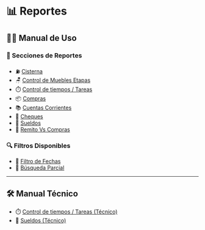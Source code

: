 # 📊 Reportes

## 🧑‍🏫 Manual de Uso

### 📁 Secciones de Reportes

- ⛽ [Cisterna](CisternaUsuario)
- 🪑 [Control de Muebles Etapas](controlDeMuebles.md)
- ⏱️ [Control de tiempos / Tareas](ControlTiempo_Usuario)
- 📦 [Compras](COMPRAS_maestro)
- 📚 [Cuentas Corrientes](CTACTEPROV)
- 📄 [Cheques](Cheques)
- 💼 [Sueldos](manual_usuario_rhsueldos)
- 📑 [Remito Vs Compras](RemitosVsCompras)

### 🔍 Filtros Disponibles

- 📆 [Filtro de Fechas](ComportamientoFiltroFechas)
- 🔎 [Búsqueda Parcial](BusquedaParcial)

---

## 🛠️ Manual Técnico

- ⏱️ [Control de tiempos / Tareas (Técnico)](ControlTiempo_Tecnico)
- 💼 [Sueldos (Técnico)](jasper_report_doc.md)
